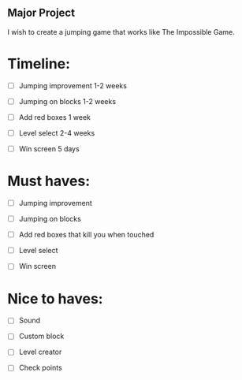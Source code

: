 ## Major Project
 I wish to create a jumping game that works like The Impossible Game.

# Timeline:

- [ ] Jumping improvement 1-2 weeks
- [ ] Jumping on blocks 1-2 weeks
- [ ] Add red boxes 1 week
- [ ] Level select 2-4 weeks
- [ ] Win screen 5 days





# Must haves:

- [ ] Jumping improvement
- [ ] Jumping on blocks
- [ ] Add red boxes that kill you when touched
- [ ] Level select
- [ ] Win screen



# Nice to haves:

- [ ] Sound
- [ ] Custom block
- [ ] Level creator
- [ ] Check points

